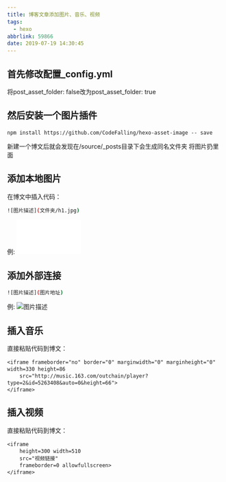```yaml
---
title: 博客文章添加图片、音乐、视频
tags:
  - hexo
abbrlink: 59866
date: 2019-07-19 14:30:45
---
```

## 首先修改配置_config.yml

 将post_asset_folder: false改为post_asset_folder: true

## 然后安装一个图片插件
```
npm install https://github.com/CodeFalling/hexo-asset-image -- save
```
  
 <!--more-->
 
新建一个博文后就会发现在/source/_posts目录下会生成同名文件夹
将图片扔里面

## 添加本地图片

 在博文中插入代码：
 
``` bash
![图片描述](文件夹/h1.jpg)
```
例:
![图片描述](博客文章添加图片/s1.gif)

## 添加外部连接

``` bash
![图片描述](图片地址)
```
例:
![图片描述](https://tse3-mm.cn.bing.net/th?id=OIP.-KRAMGIepQ5rXOFgZPCPggHaHa&w=141&h=150&c=7&o=5&dpr=1.1&pid=1.7)

## 插入音乐

直接粘贴代码到博文：
```
<iframe frameborder="no" border="0" marginwidth="0" marginheight="0" width=330 height=86 
	src="http://music.163.com/outchain/player?type=2&id=5263408&auto=0&height=66">
</iframe>
```

## 插入视频

直接粘贴代码到博文：
```
<iframe 
	height=300 width=510 
	src="视频链接" 
	frameborder=0 allowfullscreen>
</iframe>
```



